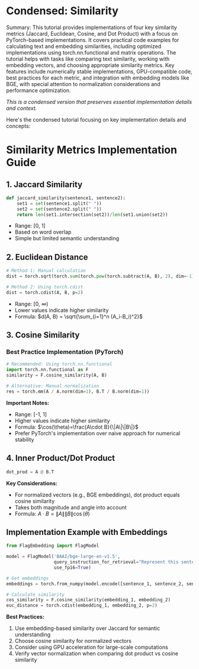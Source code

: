 # Condensed: Similarity

Summary: This tutorial provides implementations of four key similarity metrics (Jaccard, Euclidean, Cosine, and Dot Product) with a focus on PyTorch-based implementations. It covers practical code examples for calculating text and embedding similarities, including optimized implementations using torch.nn.functional and matrix operations. The tutorial helps with tasks like comparing text similarity, working with embedding vectors, and choosing appropriate similarity metrics. Key features include numerically stable implementations, GPU-compatible code, best practices for each metric, and integration with embedding models like BGE, with special attention to normalization considerations and performance optimization.

*This is a condensed version that preserves essential implementation details and context.*

Here's the condensed tutorial focusing on key implementation details and concepts:

# Similarity Metrics Implementation Guide

## 1. Jaccard Similarity
```python
def jaccard_similarity(sentence1, sentence2):
    set1 = set(sentence1.split(" "))
    set2 = set(sentence2.split(" "))
    return len(set1.intersection(set2))/len(set1.union(set2))
```
- Range: [0, 1]
- Based on word overlap
- Simple but limited semantic understanding

## 2. Euclidean Distance
```python
# Method 1: Manual calculation
dist = torch.sqrt(torch.sum(torch.pow(torch.subtract(A, B), 2), dim=-1))

# Method 2: Using torch.cdist
dist = torch.cdist(A, B, p=2)
```
- Range: [0, ∞)
- Lower values indicate higher similarity
- Formula: $d(A, B) = \sqrt{\sum_{i=1}^n (A_i-B_i)^2}$

## 3. Cosine Similarity

### Best Practice Implementation (PyTorch)
```python
# Recommended: Using torch.nn.functional
import torch.nn.functional as F
similarity = F.cosine_similarity(A, B)

# Alternative: Manual normalization
res = torch.mm(A / A.norm(dim=1), B.T / B.norm(dim=1))
```

**Important Notes:**
- Range: [-1, 1]
- Higher values indicate higher similarity
- Formula: $\cos(\theta)=\frac{A\cdot B}{\|A\|\|B\|}$
- Prefer PyTorch's implementation over naive approach for numerical stability

## 4. Inner Product/Dot Product
```python
dot_prod = A @ B.T
```

**Key Considerations:**
- For normalized vectors (e.g., BGE embeddings), dot product equals cosine similarity
- Takes both magnitude and angle into account
- Formula: $A\cdot B = \|A\|\|B\|\cos(\theta)$

## Implementation Example with Embeddings
```python
from FlagEmbedding import FlagModel

model = FlagModel('BAAI/bge-large-en-v1.5',
                  query_instruction_for_retrieval="Represent this sentence for searching relevant passages:",
                  use_fp16=True)

# Get embeddings
embeddings = torch.from_numpy(model.encode([sentence_1, sentence_2, sentence_3]))

# Calculate similarity
cos_similarity = F.cosine_similarity(embedding_1, embedding_2)
euc_distance = torch.cdist(embedding_1, embedding_2, p=2)
```

**Best Practices:**
1. Use embedding-based similarity over Jaccard for semantic understanding
2. Choose cosine similarity for normalized vectors
3. Consider using GPU acceleration for large-scale computations
4. Verify vector normalization when comparing dot product vs cosine similarity
